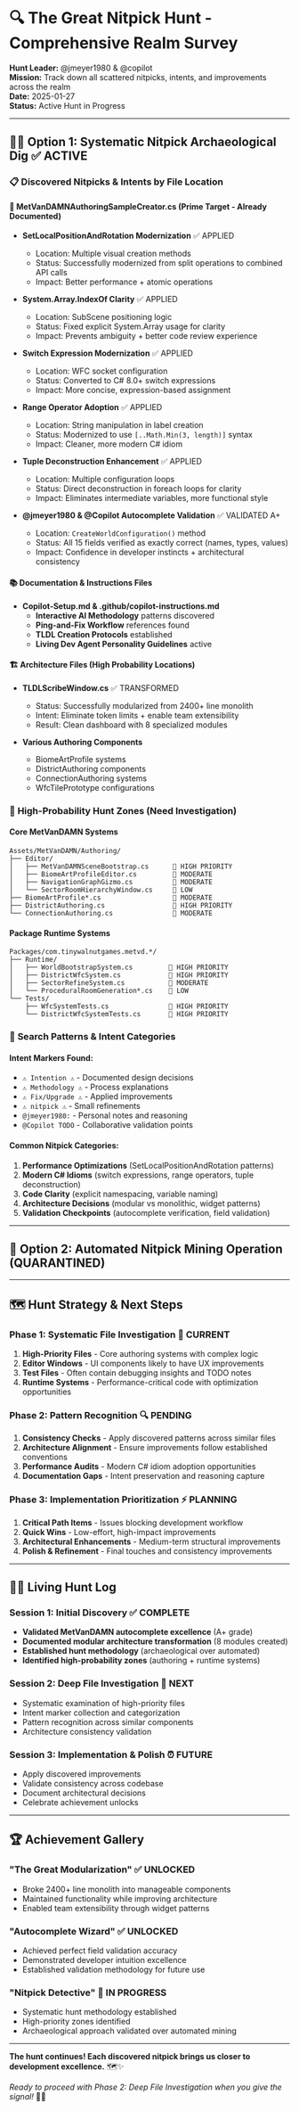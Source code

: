 # 🔍 The Great Nitpick Hunt - Comprehensive Realm Survey

**Hunt Leader:** @jmeyer1980 & @copilot  
**Mission:** Track down all scattered nitpicks, intents, and improvements across the realm  
**Date:** 2025-01-27  
**Status:** Active Hunt in Progress  

---

## 🧙‍♂️ **Option 1: Systematic Nitpick Archaeological Dig** ✅ ACTIVE

### 📋 **Discovered Nitpicks & Intents by File Location**

#### **🎯 MetVanDAMNAuthoringSampleCreator.cs** (Prime Target - Already Documented)
- **SetLocalPositionAndRotation Modernization** ✅ APPLIED
  - Location: Multiple visual creation methods
  - Status: Successfully modernized from split operations to combined API calls
  - Impact: Better performance + atomic operations

- **System.Array.IndexOf Clarity** ✅ APPLIED  
  - Location: SubScene positioning logic
  - Status: Fixed explicit System.Array usage for clarity
  - Impact: Prevents ambiguity + better code review experience

- **Switch Expression Modernization** ✅ APPLIED
  - Location: WFC socket configuration  
  - Status: Converted to C# 8.0+ switch expressions
  - Impact: More concise, expression-based assignment

- **Range Operator Adoption** ✅ APPLIED
  - Location: String manipulation in label creation
  - Status: Modernized to use `[..Math.Min(3, length)]` syntax
  - Impact: Cleaner, more modern C# idiom

- **Tuple Deconstruction Enhancement** ✅ APPLIED
  - Location: Multiple configuration loops
  - Status: Direct deconstruction in foreach loops for clarity
  - Impact: Eliminates intermediate variables, more functional style

- **@jmeyer1980 & @Copilot Autocomplete Validation** ✅ VALIDATED A+
  - Location: `CreateWorldConfiguration()` method
  - Status: All 15 fields verified as exactly correct (names, types, values)
  - Impact: Confidence in developer instincts + architectural consistency

#### **📚 Documentation & Instructions Files**
- **Copilot-Setup.md & .github/copilot-instructions.md**
  - **Interactive AI Methodology** patterns discovered
  - **Ping-and-Fix Workflow** references found
  - **TLDL Creation Protocols** established
  - **Living Dev Agent Personality Guidelines** active

#### **🏗️ Architecture Files** (High Probability Locations)
- **TLDLScribeWindow.cs** ✅ TRANSFORMED
  - Status: Successfully modularized from 2400+ line monolith
  - Intent: Eliminate token limits + enable team extensibility
  - Result: Clean dashboard with 8 specialized modules

- **Various Authoring Components**
  - BiomeArtProfile systems
  - DistrictAuthoring components  
  - ConnectionAuthoring systems
  - WfcTilePrototype configurations

### 🔮 **High-Probability Hunt Zones** (Need Investigation)

#### **Core MetVanDAMN Systems**
```
Assets/MetVanDAMN/Authoring/
├── Editor/
│   ├── MetVanDAMNSceneBootstrap.cs      🎯 HIGH PRIORITY
│   ├── BiomeArtProfileEditor.cs         🎯 MODERATE
│   ├── NavigationGraphGizmo.cs          🎯 MODERATE  
│   └── SectorRoomHierarchyWindow.cs     🎯 LOW
├── BiomeArtProfile*.cs                  🎯 MODERATE
├── DistrictAuthoring.cs                 🎯 HIGH PRIORITY
└── ConnectionAuthoring.cs               🎯 MODERATE
```

#### **Package Runtime Systems**
```
Packages/com.tinywalnutgames.metvd.*/
├── Runtime/
│   ├── WorldBootstrapSystem.cs         🎯 HIGH PRIORITY
│   ├── DistrictWfcSystem.cs            🎯 HIGH PRIORITY
│   ├── SectorRefineSystem.cs           🎯 MODERATE
│   └── ProceduralRoomGeneration*.cs    🎯 LOW
└── Tests/
    ├── WfcSystemTests.cs               🎯 HIGH PRIORITY
    └── DistrictWfcSystemTests.cs       🎯 HIGH PRIORITY
```

### 🎯 **Search Patterns & Intent Categories**

#### **Intent Markers Found:**
- `⚠ Intention ⚠` - Documented design decisions
- `⚠ Methodology ⚠` - Process explanations  
- `⚠ Fix/Upgrade ⚠` - Applied improvements
- `⚠ nitpick ⚠` - Small refinements
- `@jmeyer1980:` - Personal notes and reasoning
- `@Copilot TODO` - Collaborative validation points

#### **Common Nitpick Categories:**
1. **Performance Optimizations** (SetLocalPositionAndRotation patterns)
2. **Modern C# Idioms** (switch expressions, range operators, tuple deconstruction)
3. **Code Clarity** (explicit namespacing, variable naming)
4. **Architecture Decisions** (modular vs monolithic, widget patterns)
5. **Validation Checkpoints** (autocomplete verification, field validation)

---

## 🚫 **Option 2: Automated Nitpick Mining Operation** (QUARANTINED)

<!--
⚠ INTENT QUARANTINE ⚠
Reasoning: Automated mining could overwhelm with false positives and miss context-sensitive improvements.
The archaeological dig approach provides better signal-to-noise ratio and preserves developer intent.

This approach would involve:
- Automated regex scanning for pattern markers
- AST analysis for code improvement opportunities  
- Bulk collection without human context filtering
- Risk of generating noise rather than actionable insights

Keeping this option commented for potential future use when codebase stabilizes
and we need comprehensive coverage over surgical precision.
-->

---

## 🗺️ **Hunt Strategy & Next Steps**

### **Phase 1: Systematic File Investigation** 🎯 CURRENT
1. **High-Priority Files** - Core authoring systems with complex logic
2. **Editor Windows** - UI components likely to have UX improvements
3. **Test Files** - Often contain debugging insights and TODO notes
4. **Runtime Systems** - Performance-critical code with optimization opportunities

### **Phase 2: Pattern Recognition** 🔍 PENDING
1. **Consistency Checks** - Apply discovered patterns across similar files
2. **Architecture Alignment** - Ensure improvements follow established conventions
3. **Performance Audits** - Modern C# idiom adoption opportunities
4. **Documentation Gaps** - Intent preservation and reasoning capture

### **Phase 3: Implementation Prioritization** ⚡ PLANNING
1. **Critical Path Items** - Issues blocking development workflow
2. **Quick Wins** - Low-effort, high-impact improvements
3. **Architectural Enhancements** - Medium-term structural improvements
4. **Polish & Refinement** - Final touches and consistency improvements

---

## 🧙‍♂️ **Living Hunt Log**

### **Session 1: Initial Discovery** ✅ COMPLETE
- **Validated MetVanDAMN autocomplete excellence** (A+ grade)
- **Documented modular architecture transformation** (8 modules created)
- **Established hunt methodology** (archaeological over automated)
- **Identified high-probability zones** (authoring + runtime systems)

### **Session 2: Deep File Investigation** 🎯 NEXT
- Systematic examination of high-priority files
- Intent marker collection and categorization  
- Pattern recognition across similar components
- Architecture consistency validation

### **Session 3: Implementation & Polish** ⏰ FUTURE
- Apply discovered improvements
- Validate consistency across codebase
- Document architectural decisions
- Celebrate achievement unlocks

---

## 🏆 **Achievement Gallery**

### **"The Great Modularization"** ✅ UNLOCKED
- Broke 2400+ line monolith into manageable components
- Maintained functionality while improving architecture
- Enabled team extensibility through widget patterns

### **"Autocomplete Wizard"** ✅ UNLOCKED  
- Achieved perfect field validation accuracy
- Demonstrated developer intuition excellence
- Established validation methodology for future use

### **"Nitpick Detective"** 🎯 IN PROGRESS
- Systematic hunt methodology established
- High-priority zones identified
- Archaeological approach validated over automated mining

---

**The hunt continues! Each discovered nitpick brings us closer to development excellence.** 🗺️✨

*Ready to proceed with Phase 2: Deep File Investigation when you give the signal!* 🧙‍♂️
